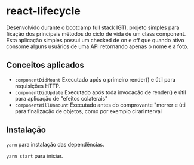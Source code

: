 # react-lifecycle

Desenvolvido durante o bootcamp full stack IGTI, projeto simples para fixação dos principais métodos do ciclo de vida de um class component.
Esta aplicação simples possui um checked de on e off que quando ativo consome alguns usuários de uma API retornando apenas o nome e a foto.

## Conceitos aplicados

 - ```componentDidMount``` Executado após o primeiro render() e útil para requisições HTTP.
 - ```componentDidUpdate``` Executado após toda invocação de render() e útil para aplicação de "efeitos colaterais"
 - ```componentWillUnmount``` Executado antes do comprovante "morrer e útil para finalização de objetos, como por exemplo clrarInterval

## Instalação

```yarn``` para instalação das dependências.

```yarn start``` para iniciar.
